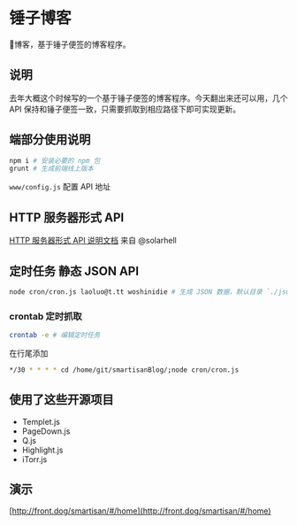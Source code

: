 # 锤子博客
🔨博客，基于锤子便签的博客程序。

## 说明
去年大概这个时候写的一个基于锤子便签的博客程序。今天翻出来还可以用，几个 API 保持和锤子便签一致，只需要抓取到相应路径下即可实现更新。

## 端部分使用说明


```bash
npm i # 安装必要的 npm 包
grunt # 生成前端线上版本
```

`www/config.js` 配置 API 地址

## HTTP 服务器形式 API 

[HTTP 服务器形式 API 说明文档](https://github.com/itorr/smartisanBlog/tree/master/t) 来自 @solarhell

## 定时任务 静态 JSON API

```bash
node cron/cron.js laoluo@t.tt woshinidie # 生成 JSON 数据，默认目录 `./json`
```

### crontab 定时抓取

```bash
crontab -e # 编辑定时任务
```
在行尾添加

```bash
*/30 * * * * cd /home/git/smartisanBlog/;node cron/cron.js
```

## 使用了这些开源项目
 - Templet.js
 - PageDown.js
 - Q.js
 - Highlight.js
 - iTorr.js

## 演示

[http://front.dog/smartisan/#/home](http://front.dog/smartisan/#/home)